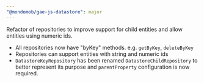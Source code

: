 ```yaml
---
"@mondomob/gae-js-datastore": major
---
```


Refactor of repositories to improve support for child entities and allow entities using numeric ids.

- All repositories now have "byKey" methods. e.g. `getByKey`, `deleteByKey`
- Repositories can support entities with string and numeric ids
- `DatastoreKeyRepository` has been renamed `DatastoreChildRepository` to better represent its purpose and 
`parentProperty` configuration is now required.
